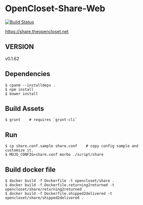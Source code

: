 # OpenCloset-Share-Web #

[![Build Status](https://travis-ci.org/opencloset/monitor.svg?branch=v0.1.62)](https://travis-ci.org/opencloset/OpenCloset-Share-Web)

https://share.theopencloset.net

## VERSION ##

v0.1.62

## Dependencies ##

    $ cpanm --installdeps .
    $ npm install
    $ bower install

## Build Assets ##

    $ grunt    # requires `grunt-cli`

## Run ##

    $ cp share.conf.sample share.conf    # copy config sample and customize it.
    $ MOJO_CONFIG=share.conf morbo ./script/share

## Build docker file ##

    $ docker build -f Dockerfile -t opencloset/share .
    $ docker build -f Dockerfile.returning2returned -t opencloset/share/returning2returned .
    $ docker build -f Dockerfile.shipped2delivered -t opencloset/share/shipped2delivered .
